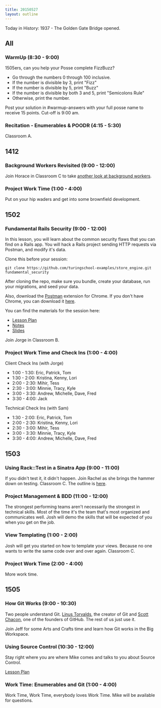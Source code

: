 ```yaml
---
title: 20150527
layout: outline
---
```


Today in History: 1937 - The Golden Gate Bridge opened.

## All

### WarmUp (8:30 - 9:00)

1505ers, can you help your Posse complete FizzBuzz?

* Go through the numbers 0 through 100 inclusive.
* If the number is divisible by 3, print "Fizz"
* If the number is divisible by 5, print "Buzz"
* If the number is divisible by both 3 and 5, print "Semicolons Rule"
* Otherwise, print the number.

Post your solution in #warmup-answers with your full posse name to receive 15 points. Cut-off is 9:00 am.


### Recitation - Enumerables & POODR (4:15 - 5:30)

Classroom A.

## 1412

### Background Workers Revisited (9:00 - 12:00)

Join Horace in Classroom C to take [another look at background workers](https://github.com/turingschool/lesson_plans/blob/master/ruby_04-apis_and_scalability/background_workers_revisited.markdown).

### Project Work Time (1:00 - 4:00)

Put on your hip waders and get into some brownfield development.

## 1502

### Fundamental Rails Security (9:00 - 12:00)

In this lesson, you will learn about the common security flaws that you can find on a Rails app. You will hack a Rails project sending HTTP requests via Postman, and modify it's data.

Clone this before your session:

```
git clone https://github.com/turingschool-examples/store_engine.git fundamental_security
```

After cloning the repo, make sure you bundle, create your database, run your migrations, and seed your data.

Also, download the [Postman](https://chrome.google.com/webstore/detail/postman-rest-client/fdmmgilgnpjigdojojpjoooidkmcomcm?utm_source=gmail) extension for Chrome. If you don't have Chrome, you can download it [here](https://www.google.com/chrome/browser/desktop/).

You can find the materials for the session here:

* [Lesson Plan](https://github.com/turingschool/lesson_plans/blob/master/ruby_03-professional_rails_applications/fundamental_rails_security.markdown)
* [Notes](https://www.dropbox.com/s/a3k2hp473y1pss4/Turing%20-%20Fundamental%20Rails%20Security%20%28Notes%29.pages?dl=0)
* [Slides](https://www.dropbox.com/s/jz5fpbyxwuidr5t/Turing%20-%20Fundamental%20Rails%20Security.key?dl=0)

Join Jorge in Classroom B.

### Project Work Time and Check Ins (1:00 - 4:00)

Client Check Ins (with Jorge)

* 1:00 - 1:30: Eric, Patrick, Tom
* 1:30 - 2:00: Kristina, Kenny, Lori
* 2:00 - 2:30: Mihir, Tess
* 2:30 - 3:00: Minnie, Tracy, Kyle
* 3:00 - 3:30: Andrew, Michelle, Dave, Fred
* 3:30 - 4:00: Jack

Technical Check Ins (with Sam)

* 1:30 - 2:00: Eric, Patrick, Tom
* 2:00 - 2:30: Kristina, Kenny, Lori
* 2:30 - 3:00: Mihir, Tess
* 3:00 - 3:30: Minnie, Tracy, Kyle
* 3:30 - 4:00: Andrew, Michelle, Dave, Fred

## 1503

### Using Rack::Test in a Sinatra App (9:00 - 11:00)

If you didn't test it, it didn't happen. Join Rachel as she brings the hammer down on testing. Classroom C. The outline is [here](https://github.com/turingschool/lesson_plans/blob/master/ruby_02-web_applications_with_ruby/rack_test_in_sinatra.markdown).

### Project Management & BDD (11:00 - 12:00)

The strongest performing teams aren't necessarily the strongest in technical skills. Most of the time it's the team that's most organized and communicates well. Josh will demo the skills that will be expected of you when you get on the job.

### View Templating (1:00 - 2:00)

Josh will get you started on how to template your views. Because no one wants to write the same code over and over again. Classroom C.

### Project Work Time (2:00 - 4:00)

More work time.

## 1505

### How Git Works (9:00 - 10:30)

Two people understand Git. [Linus Torvalds](http://en.wikipedia.org/wiki/Linus_Torvalds), the creator of Git and [Scott Chacon](https://www.linkedin.com/in/schacon),
one of the founders of GitHub. The rest of us just use it.

Join Jeff for some Arts and Crafts time and learn how Git works in the Big Workspace.

### Using Source Control (10:30 - 12:00)

Stay right where you are where Mike comes and talks to you about Source Control. 

[Lesson Plan](https://github.com/turingschool/lesson_plans/blob/master/ruby_01-object_oriented_programming_with_ruby/intro_to_git.markdown)

### Work Time: Enumerables and Git (1:00 - 4:00)

Work Time, Work Time, everybody loves Work Time. Mike will be available for questions.
